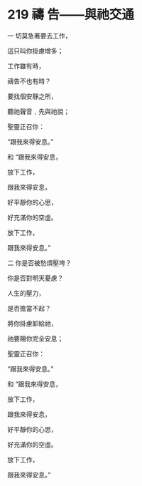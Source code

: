 # 219 禱 告——與祂交通

一 切莫急著要去工作，

這只叫你掛慮增多；

工作雖有時，

禱告不也有時？

要找個安靜之所，

聽祂聲音﹑先與祂說；

聖靈正召你：

“跟我來得安息。”

和 “跟我來得安息，

放下工作，

跟我來得安息，

好平靜你的心思，

好充滿你的空虛。

放下工作，

跟我來得安息。”

二 你是否被愁煩壓垮？

你是否對明天憂慮？

人生的壓力，

是否擔當不起？

將你掛慮卸給祂，

祂要賜你完全安息；

聖靈正召你：

“跟我來得安息。”

和 “跟我來得安息，

放下工作，

跟我來得安息，

好平靜你的心思，

好充滿你的空虛。

放下工作，

跟我來得安息。”

